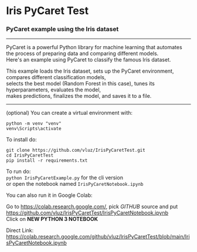 # Iris PyCaret Test
### PyCaret example using the Iris dataset

<hr>

PyCaret is a powerful Python library for machine learning that automates the process of preparing data and comparing different models. 
<br>
Here's an example using PyCaret to classify the famous Iris dataset.


This example loads the Iris dataset, sets up the PyCaret environment, compares different classification models, 
<br>
selects the best model (Random Forest in this case), tunes its hyperparameters, evaluates the model, 
<br>
makes predictions, finalizes the model, and saves it to a file.

<hr>

(optional) You can create a virtual environment with:
```
python -m venv "venv"
venv\Scripts\activate
```

To install do:
```
git clone https://github.com/vluz/IrisPyCaretTest.git
cd IrisPyCaretTest
pip install -r requirements.txt
```

To run do:<br>
`python IrisPyCaretExample.py` for the cli version
<br>or
open the notebook named `IrisPyCaretNotebook.ipynb` 

You can also run it in Google Colab:

Go to <https://colab.research.google.com/>, pick *GITHUB* source and put https://github.com/vluz/IrisPyCaretTest/IrisPyCaretNotebook.ipynb
<br>
Click on **NEW PYTHON 3 NOTEBOOK** 

Direct Link: https://colab.research.google.com/github/vluz/IrisPyCaretTest/blob/main/IrisPyCaretNotebook.ipynb
